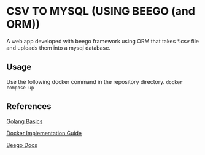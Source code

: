 # CSV TO MYSQL (USING BEEGO (and ORM))
A web app developed with beego framework using ORM that takes *.csv file and uploads them into a mysql database.

## Usage
Use the following docker command in the repository directory.
`docker compose up`

## References
[Golang Basics](https://www.w3adda.com/golang-tutorial)

[Docker Implementation Guide](https://semaphoreci.com/community/tutorials/how-to-deploy-a-go-web-application-with-docker) 

[Beego Docs](https://beego.me/docs/intro/)
